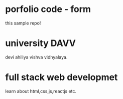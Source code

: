 # porfolio code - form

this sample repo!
# university DAVV

devi ahiliya vishva vidhyalaya.

# full stack web developmet 

learn about html,css,js,reactjs etc.

